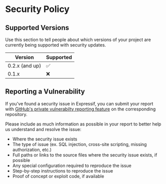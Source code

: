 # Security Policy

## Supported Versions

Use this section to tell people about which versions of your project are
currently being supported with security updates.

| Version | Supported          |
| ------- | ------------------ |
| 0.2.x  (and up) | :white_check_mark: |
| 0.1.x   | :x:                |

## Reporting a Vulnerability

If you've found a security issue in Expressif, you can submit your report with [GitHub's private vulnerabilty reporting feature](https://docs.github.com/en/code-security/security-advisories/guidance-on-reporting-and-writing/privately-reporting-a-security-vulnerability#privately-reporting-a-security-vulnerability) on the corresponding repository.

Please include as much information as possible in your report to better help us understand and resolve the issue: 

- Where the security issue exists
- The type of issue (ex. SQL injection, cross-site scripting, missing authorization, etc.)
- Full paths or links to the source files where the security issue exists, if possible
- Any special configuration required to reproduce the issue
- Step-by-step instructions to reproduce the issue
- Proof of concept or exploit code, if available
